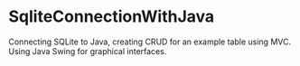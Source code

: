 # SqliteConnectionWithJava
Connecting SQLite to Java, creating CRUD for an example table using MVC. Using Java Swing for graphical interfaces.
